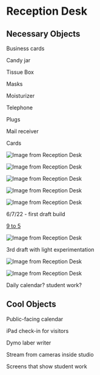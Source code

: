 # Reception Desk

## Necessary Objects

Business cards

Candy jar

Tissue Box

Masks

Moisturizer

Telephone

Plugs

Mail receiver

Cards

![Image from Reception Desk](https://media.milanote.com/p/resized/1OtMoL1Pb5Q54s/1OtMoL1Pb5Q54s-GGzMq-large.png)

![Image from Reception Desk](https://media.milanote.com/p/resized/1OtMoM1Pb5Q54t/1OtMoM1Pb5Q54t-PWWAb-large.png)

![Image from Reception Desk](https://media.milanote.com/p/resized/1OtMoK1Pb5Q54q/1OtMoK1Pb5Q54q-B3aNd-large.png)

![Image from Reception Desk](https://media.milanote.com/p/resized/1OtMoN1Pb5Q54u/1OtMoN1Pb5Q54u-74P3m-large.png)

![Image from Reception Desk](https://media.milanote.com/p/resized/1OtMoK1Pb5Q54r/1OtMoK1Pb5Q54r-FLleb-large.png)

6/7/22 - first draft build



[9 to 5](https://open.spotify.com/track/4w3tQBXhn5345eUXDGBWZG?si=6ff8737acc2841e0)

![Image from Reception Desk](https://media.milanote.com/p/resized/1OtMoJ1Pb5Q54p/1OtMoJ1Pb5Q54p-MdsfY-large.png)

3rd draft with light experimentation

![Image from Reception Desk](https://media.milanote.com/p/resized/1OtMoJ1Pb5Q54o/1OtMoJ1Pb5Q54o-QfqaH-large.png)

![Image from Reception Desk](https://media.milanote.com/p/resized/1OtMoJ1Pb5Q54n/1OtMoJ1Pb5Q54n-7lpS8-large.png)

Daily calendar? student work?

## Cool Objects

Public-facing calendar

iPad check-in for visitors

Dymo laber writer

Stream from cameras inside studio

Screens that show student work
